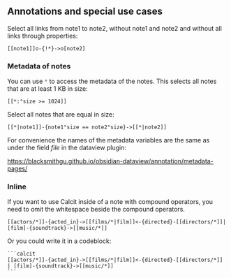 ## Annotations and special use cases

Select all links from note1 to note2, without note1 and note2 and without all links through properties:

```
[[note1]]o-{!*}->o[note2]
```

### Metadata of notes

You can use `°` to access the metadata of the notes. This selects all notes that are at least 1 KB in size:

```
[[*:°size >= 1024]]
```

Select all notes that are equal in size:

```
[[*|note1]]-{note1°size == note2°size}->[[*|note2]]
```


For convenience the names of the metadata variables are the same as under the field *file* in the dataview plugin:

https://blacksmithgu.github.io/obsidian-dataview/annotation/metadata-pages/

### Inline

If you want to use Calcit inside of a note with compound operators, you need to omit the whitespace beside the compound operators.

```
[[actors/*]]-{acted_in}->[[films/*|film]]<-{directed}-[[directors/*]]|[film]-{soundtrack}->[[music/*]]
```

Or you could write it in a codeblock:
````
```calcit
[[actors/*]]-{acted_in}->[[films/*|film]]<-{directed}-[[directors/*]] | [film]-{soundtrack}->[[music/*]]
```
````
